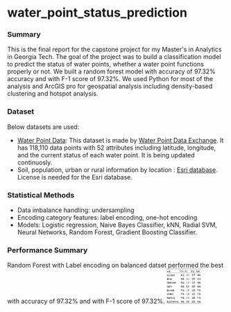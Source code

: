 # water_point_status_prediction

### Summary

This is the final report for the capstone project for my Master's in Analytics in Georgia Tech. The goal of the project was to build a classification model to predict the status of water points, whether a water point functions properly or not. We built a random forest model with accuracy of 97.32% accuracy and with F-1 score of 97.32%. We used Python for most of the analysis and ArcGIS pro for geospatial analysis including density-based clustering and hotspot analysis.

### Dataset

Below datasets are used:
* [Water Point Data](https://www.waterpointdata.org/access-data): This dataset is made by [Water Point Data Exchange](https://www.waterpointdata.org). It has 118,110 data points with 52 attributes including latitude, longitude, and the current status of each water point. It is being updated continuosly.
* Soil, population, urban or rural information by location : [Esri database](http://sdf). License is needed for the Esri database.

### Statistical Methods
* Data imbalance handling: undersampling
* Encoding category features: label encoding, one-hot encoding
* Models: Logistic regression, Naive Bayes Classifier, kNN, Radial SVM, Neural Networks, Random Forest, Gradient Boosting Classifier.

### Performance Summary
Random Forest with Label encoding on balanced datset performed the best with accuracy of 97.32% and with F-1 score of 97.32%.
<img src="summary.png" alt="Summary" width="80" height="80">
